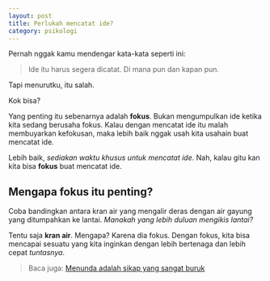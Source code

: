 ```yaml
--- 
layout: post
title: Perlukah mencatat ide?
category: psikologi
--- 
```


Pernah nggak kamu mendengar kata-kata seperti ini:

> Ide itu harus segera dicatat. Di mana pun dan kapan pun.

Tapi menurutku, itu salah.

Kok bisa?

Yang penting itu sebenarnya adalah **fokus**. Bukan mengumpulkan ide ketika kita sedang berusaha fokus. Kalau dengan mencatat ide itu malah membuyarkan kefokusan, maka lebih baik nggak usah kita usahain buat mencatat ide.

Lebih baik, _sediakan waktu khusus untuk mencatat ide_. Nah, kalau gitu kan kita bisa **fokus** buat mencatat ide.

## Mengapa fokus itu penting?

Coba bandingkan antara kran air yang mengalir deras dengan air gayung yang ditumpahkan ke lantai. _Manakah yang lebih duluan mengikis lantai?_ 

Tentu saja **kran air**. Mengapa? Karena dia fokus. Dengan fokus, kita bisa mencapai sesuatu yang kita inginkan dengan lebih bertenaga dan lebih cepat _tuntasnya_.

> Baca juga: [Menunda adalah sikap yang sangat buruk](/menunda-adalah-sikap-yang-sangat-buruk)